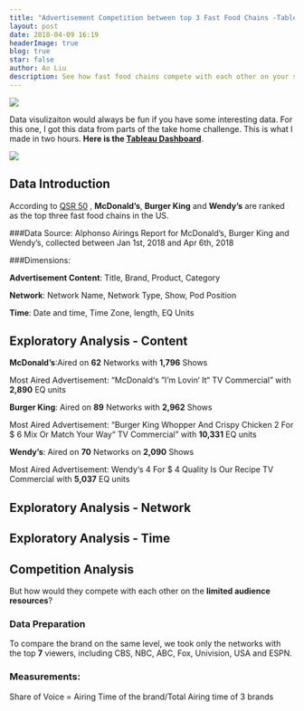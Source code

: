 ```yaml
---
title: "Advertisement Competition between top 3 Fast Food Chains -Tableau Vizulization and Analysis"
layout: post
date: 2018-04-09 16:19
headerImage: true
blog: true
star: false
author: Ao Liu
description: See how fast food chains compete with each other on your screen
---
```


![](http://p6c7brrnk.bkt.gdipper.com/ham.png?imageMogr2/thumbnail/!70p)
 
Data visulizaiton would always be fun if you have some interesting data. For this one, I got this data from parts of the take home challenge. This is what I made in two hours. **Here is the [Tableau Dashboard](https://public.tableau.com/views/Fast_foodTVAd/Dashboard1?:embed=y&:display_count=yes&publish=yes)**.

![](https://github.com/aoliu95/aoliu95.github.io/raw/master/assets/images/tableauburger.gif)

## Data Introduction
According to [QSR 50](https://www.qsrmagazine.com/QSR-50) , **McDonald’s**, **Burger King** and **Wendy’s** are ranked as the top three fast food chains in the US.

###Data Source:
Alphonso Airings Report for McDonald’s, Burger King and Wendy’s, collected between Jan 1st, 2018 and Apr 6th, 2018

###Dimensions:

**Advertisement Content**: Title, Brand, Product, Category

**Network**: Network Name, Network Type, Show, Pod Position

**Time**: Date and time, Time Zone, length, EQ Units

## Exploratory Analysis - Content
**McDonald’s**:Aired on **62** Networks with **1,796** Shows

Most Aired Advertisement:
“McDonald‘s ”I’m Lovin‘ It“ TV Commercial” with **2,890** EQ units


**Burger King**: Aired on **89** Networks with **2,962** Shows

Most Aired Advertisement:
“Burger King Whopper And Crispy Chicken 2 For \$ 6 Mix Or Match Your Way“ TV Commercial” with **10,331** EQ units


**Wendy’s**: Aired on **70** Networks on **2,090** Shows

Most Aired Advertisement: 
Wendy‘s 4 For \$ 4 Quality Is Our Recipe TV Commercial with **5,037** EQ units

## Exploratory Analysis - Network

## Exploratory Analysis - Time

## Competition Analysis
But how would they compete with each other on the **limited audience resources**?

### Data Preparation
To compare the brand on the same level, we took only the networks with the top **7** viewers, including CBS, NBC, ABC, Fox, Univision, USA and ESPN.
### Measurements:  
Share of Voice = Airing Time of the brand/Total Airing time of 3 brands